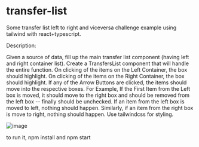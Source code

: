 # transfer-list
Some transfer list left to right and viceversa challenge example using tailwind with react+typescript.

Description:

Given a source of data, fill up the main transfer list component (having left and right container list).
Create a TransfersList component that will handle the entire function.
On clicking of the items on the Left Container, the box should highlight.
On clicking of the items on the Right Container, the box should highlight.
If any of the Arrow Buttons are clicked, the items should move into the respective boxes. For Example, If the First Item from the Left box is moved, it should move to the right box and should be removed from the left box -- finally should be unchecked.
If an item from the left box is moved to left, nothing should happen. Similarly, if an item from the right box is move to right, nothing should happen.
Use tailwindcss for styling.

![image](https://github.com/user-attachments/assets/b9b9167a-123f-41d5-b2bf-59dc81a44448)

to run it, npm install and npm start


